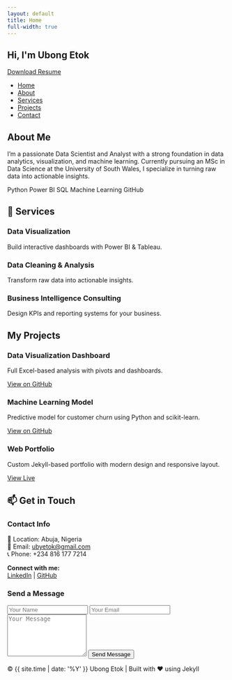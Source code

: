 ```yaml
---
layout: default
title: Home
full-width: true
---
```


<!-- Particles.js Container -->
<div id="particles-js"></div>

<!-- HERO SECTION -->
<section class="hero" id="home">
  <div class="hero-content">
    <h1>Hi, I'm <span>Ubong Etok</span></h1>
    <p><span id="typed"></span></p>
    <a href="/assets/myresume.pdf" class="resume-btn" download>Download Resume</a>
  </div>
</section>

<!-- NAVIGATION -->
<nav>
  <ul>
    <li><a href="#home">Home</a></li>
    <li><a href="#about">About</a></li>
    <li><a href="#services">Services</a></li>
    <li><a href="#projects">Projects</a></li>
    <li><a href="#contact">Contact</a></li>
  </ul>
</nav>

<!-- ABOUT SECTION -->
<section id="about">
  <h2>About Me</h2>
  <p>
    I’m a passionate Data Scientist and Analyst with a strong foundation in
    data analytics, visualization, and machine learning. Currently pursuing an MSc in
    Data Science at the University of South Wales, I specialize in turning raw data into
    actionable insights.
  </p>
  <div class="skills">
    <span class="skill-badge">Python</span>
    <span class="skill-badge">Power BI</span>
    <span class="skill-badge">SQL</span>
    <span class="skill-badge">Machine Learning</span>
    <span class="skill-badge">GitHub</span>
  </div>
</section>

<!-- SERVICES SECTION -->
<section id="services">
  <h2>💼 Services</h2>
  <div class="services-grid">
    <div class="service-card">
      <h3>Data Visualization</h3>
      <p>Build interactive dashboards with Power BI & Tableau.</p>
    </div>
    <div class="service-card">
      <h3>Data Cleaning & Analysis</h3>
      <p>Transform raw data into actionable insights.</p>
    </div>
    <div class="service-card">
      <h3>Business Intelligence Consulting</h3>
      <p>Design KPIs and reporting systems for your business.</p>
    </div>
  </div>
</section>

<!-- PROJECTS SECTION -->
<section id="projects">
  <h2>My Projects</h2>
  <div class="projects-grid">
    <div class="project-card">
      <h3>Data Visualization Dashboard</h3>
      <p>Full Excel-based analysis with pivots and dashboards.</p>
      <a href="https://github.com/xzibitetok/Xzibit-Sales-Analysis" target="_blank">View on GitHub</a>
    </div>
    <div class="project-card">
      <h3>Machine Learning Model</h3>
      <p>Predictive model for customer churn using Python and scikit-learn.</p>
      <a href="https://github.com/xzibitetok/project2" target="_blank">View on GitHub</a>
    </div>
    <div class="project-card">
      <h3>Web Portfolio</h3>
      <p>Custom Jekyll-based portfolio with modern design and responsive layout.</p>
      <a href="https://xzibitetok.github.io" target="_blank">View Live</a>
    </div>
  </div>
</section>

<!-- CONTACT / GET IN TOUCH SECTION -->
<section id="contact">
  <h2>📫 Get in Touch</h2>
  <div class="contact-grid">
    <div class="contact-card">
      <h3>Contact Info</h3>
      <p>📍 Location: Abuja, Nigeria<br>
         📧 Email: <a href="mailto:ubyetok@gmail.com">ubyetok@gmail.com</a><br>
         📞 Phone: +234 816 177 7214</p>
      <p><strong>Connect with me:</strong><br>
         <a href="https://www.linkedin.com/in/ubong-etok-56b4a0170/" target="_blank">LinkedIn</a> |
         <a href="https://github.com/xzibitetok" target="_blank">GitHub</a></p>
    </div>
    <div class="contact-card">
      <h3>Send a Message</h3>
      <form action="https://formspree.io/f/xwpnkevb" method="POST">
        <input type="text" name="name" placeholder="Your Name" required>
        <input type="email" name="_replyto" placeholder="Your Email" required>
        <textarea name="message" rows="6" placeholder="Your Message" required></textarea>
        <button type="submit">Send Message</button>
      </form>
    </div>
  </div>
</section>

<!-- FOOTER -->
<footer>
  <p>&copy; {{ site.time | date: '%Y' }} Ubong Etok | Built with ❤️ using Jekyll</p>
</footer>

<!-- TYPED.JS -->
<script src="https://cdn.jsdelivr.net/npm/typed.js@2.0.12"></script>
<script>
  new Typed("#typed", {
    strings: ["Data Scientist", "Data Analyst", "ML Enthusiast", "Tech Innovator"],
    typeSpeed: 70,
    backSpeed: 40,
    loop: true
  });
</script>

<!-- PARTICLES.JS -->
<script src="https://cdn.jsdelivr.net/particles.js/2.0.0/particles.min.js"></script>
<script>
  particlesJS.load('particles-js', 'assets/particles.json', function() {
    console.log('particles.js loaded');
  });
</script>
